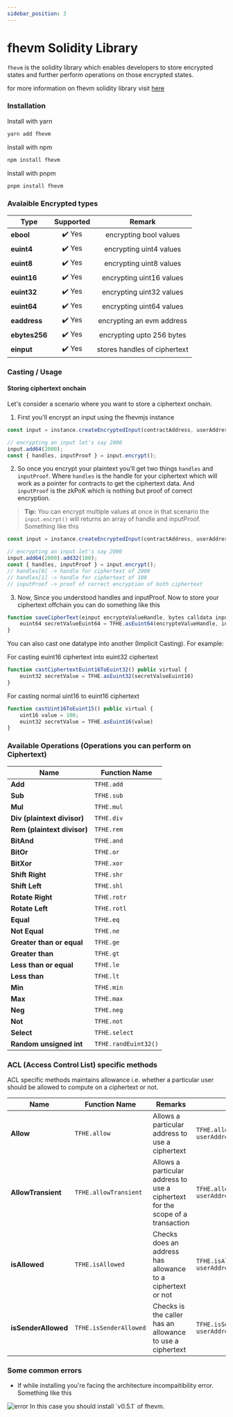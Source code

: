 ```yaml
---
sidebar_position: 3
---
```


# fhevm Solidity Library

`fhevm` is the solidity library which enables developers to store encrypted states and further perform operations on those encrypted states.


for more information on fhevm solidity library visit [here](https://docs.zama.ai/fhevm/v/0.4-2)

### Installation


Install with yarn

```bash
yarn add fhevm
```

Install with npm

```bash
npm install fhevm
```

Install with pnpm
```bash
pnpm install fhevm
```


### Avalaible Encrypted types

| Type      | Supported | Remark | 
|-----------|:---------:|:---------: |
 | **ebool**     | ✔️ Yes     | encrypting bool values |
| **euint4**    | ✔️ Yes     | encrypting uint4 values |
| **euint8**    | ✔️ Yes     | encrypting uint8 values |
| **euint16**   | ✔️ Yes     | encrypting uint16 values |
| **euint32**   | ✔️ Yes     | encrypting uint32 values |
| **euint64**   | ✔️ Yes     |encrypting uint64 values |
| **eaddress**  | ✔️ Yes     |encrypting an evm address |
| **ebytes256** | ✔️ Yes     | encrypting upto 256 bytes |
|  **einput** | ✔️ Yes    |  stores handles of ciphertext  |

### Casting / Usage

#### Storing ciphertext onchain

Let's consider a scenario where you want to store a ciphertext onchain.

1. First you'll encrypt an input using the fhevmjs instance

```js
const input = instance.createEncryptedInput(contractAddress, userAddress);

// encrypting an input let's say 2000
input.add64(2000);
const { handles, inputProof } = input.encrypt();
```
2. So once you encrypt your plaintext you'll get two things `handles` and `inputProof`. Where `handles` is the handle for your ciphertext which will work as a pointer for contracts to get the ciphertext data. And `inputProof` is the zkPoK which is nothing but proof of correct encryption.

> **Tip:** You can encrypt multiple values at once in that scenario the `input.encrpt()` will returns an array of handle and inputProof. Something like this 
```js
const input = instance.createEncryptedInput(contractAddress, userAddress);

// encrypting an input let's say 2000
input.add64(2000).add32(100);
const { handles, inputProof } = input.encrypt();
// handles[0] -> handle for ciphertext of 2000
// handles[1] -> handle for ciphertext of 100
// inputProof -> proof of correct encryption of both ciphertext
```

3. Now, Since you understood handles and inputProof. Now to store your ciphertext offchain you can do something like this 

```js
function saveCipherText(einput encrypteValueHandle, bytes calldata inputProof) public virtual {
    euint64 secretValueEuint64 = TFHE.asEuint64(encrypteValueHandle, inputProof)
}
```

You can also cast one datatype into another (Implicit Casting). For example: 

For casting euint16 ciphertext into euint32 ciphertext

```js
function castCiphertextEuint16ToEuint32() public virtual {
    euint32 secretValue = TFHE.asEuint32(secretValueEuint16)
}
```

For casting normal uint16 to euint16 ciphertext

```js
function castUint16ToEuint15() public virtual {
    uint16 value = 100;
    euint32 secretValue = TFHE.asEuint16(value)
}
```


### Available Operations (Operations you can perform on Ciphertext)

| **Name**                  | **Function Name**     |
|---------------------------|-----------------------|
| **Add**                   | `TFHE.add`            |
| **Sub**                   | `TFHE.sub`            |
| **Mul**                   | `TFHE.mul`            |
| **Div (plaintext divisor)** | `TFHE.div`           |
| **Rem (plaintext divisor)** | `TFHE.rem`           |
| **BitAnd**                | `TFHE.and`            |
| **BitOr**                 | `TFHE.or`             |
| **BitXor**                | `TFHE.xor`            |
| **Shift Right**           | `TFHE.shr`            |
| **Shift Left**            | `TFHE.shl`            |
| **Rotate Right**          | `TFHE.rotr`           |
| **Rotate Left**           | `TFHE.rotl`           |
| **Equal**                 | `TFHE.eq`             |
| **Not Equal**             | `TFHE.ne`             |
| **Greater than or equal** | `TFHE.ge`             |
| **Greater than**          | `TFHE.gt`             |
| **Less than or equal**    | `TFHE.le`             |
| **Less than**             | `TFHE.lt`             |
| **Min**                   | `TFHE.min`            |
| **Max**                   | `TFHE.max`            |
| **Neg**                   | `TFHE.neg`            |
| **Not**                   | `TFHE.not`            |
| **Select**                | `TFHE.select`         |
| **Random unsigned int**   | `TFHE.randEuint32()`   |

### ACL (Access Control List) specific methods

ACL specific methods maintains allowance i.e. whether a particular user should be allowed to compute on a ciphertext or not.

| **Name**                  | **Function Name**     | **Remarks** |  **Usage**     |
|---------------------------|-----------------------|-----------------------|  -----------------------|  
| **Allow**                   | `TFHE.allow`            |        Allows a particular address to use a ciphertext | `TFHE.allow(TFHE.euint32(1), userAddress)`     |
| **AllowTransient**                   | `TFHE.allowTransient`            |   Allows a particular address to use a ciphertext for the scope of a transaction         | `TFHE.allowTransient(TFHE.euint32(1), userAddress)`  |
| **isAllowed**                   | `TFHE.isAllowed`            |  Checks does an address has allowance to a ciphertext or not |  `TFHE.isAllowed(TFHE.euint32(1), userAddress)`   |
| **isSenderAllowed**                   | `TFHE.isSenderAllowed`     |   Checks is the caller has an allowance to use a ciphertext        | `TFHE.isSenderAllowed(TFHE.euint32(1), userAddress)` | 


### Some common errors

- If while installing you're facing the architecture incompaitibility error. Something like this 
<img src="https://docs.encifher.io/img/error.png" alt="error" />
In this case you should install `v0.5.1` of fhevm.